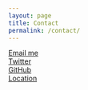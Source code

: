 ```yaml
---
layout: page
title: Contact
permalink: /contact/
---
```

[Email me](mailto:jayeshv@iisc.ac.in) <br>
[Twitter](https://twitter.com/VasudevaJayesh) <br>
[GitHub](https://github.com/0tist/) <br>
[Location](https://www.google.com/maps/dir//center+for+neuroscience+location+link/@13.0224219,77.5654192,16z/data=!4m8!4m7!1m0!1m5!1m1!1s0x3bae17d9c064d435:0xa85b6ee378fd131a!2m2!1d77.566195!2d13.0239176) <br>
